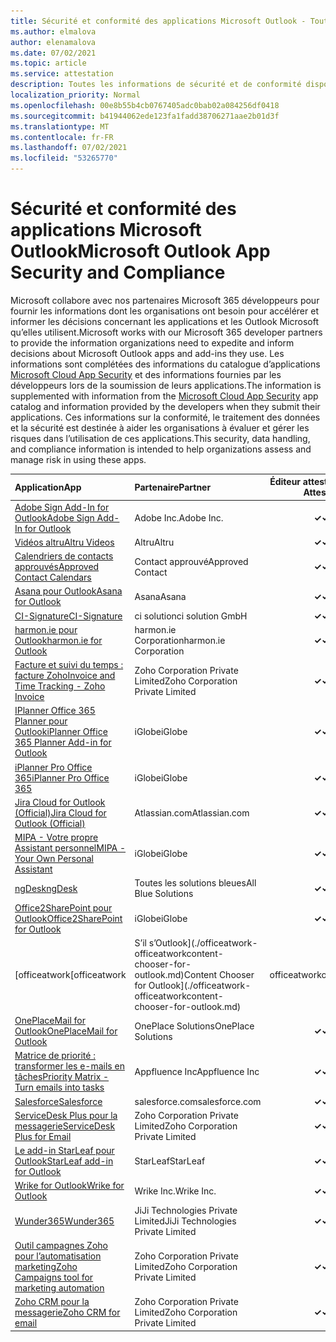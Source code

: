 ```yaml
---
title: Sécurité et conformité des applications Microsoft Outlook - Toutes les applications
ms.author: elmalova
author: elenamalova
ms.date: 07/02/2021
ms.topic: article
ms.service: attestation
description: Toutes les informations de sécurité et de conformité disponibles pour toutes les applications Outlook Microsoft.
localization_priority: Normal
ms.openlocfilehash: 00e8b55b4cb0767405adc0bab02a084256df0418
ms.sourcegitcommit: b41944062ede123fa1fadd38706271aae2b01d3f
ms.translationtype: MT
ms.contentlocale: fr-FR
ms.lasthandoff: 07/02/2021
ms.locfileid: "53265770"
---
```

# <a name="microsoft-outlook-app-security-and-compliance"></a><span data-ttu-id="59d7c-103">Sécurité et conformité des applications Microsoft Outlook</span><span class="sxs-lookup"><span data-stu-id="59d7c-103">Microsoft Outlook App Security and Compliance</span></span>

<span data-ttu-id="59d7c-104">Microsoft collabore avec nos partenaires Microsoft 365 développeurs pour fournir les informations dont les organisations ont besoin pour accélérer et informer les décisions concernant les applications et les Outlook Microsoft qu’elles utilisent.</span><span class="sxs-lookup"><span data-stu-id="59d7c-104">Microsoft works with our Microsoft 365 developer partners to provide the information organizations need to expedite and inform decisions about Microsoft Outlook apps and add-ins they use.</span></span> <span data-ttu-id="59d7c-105">Les informations sont complétées des informations du catalogue d’applications [Microsoft Cloud App Security](https://www.microsoft.com/en-us/enterprise-mobility-security/cloud-app-security) et des informations fournies par les développeurs lors de la soumission de leurs applications.</span><span class="sxs-lookup"><span data-stu-id="59d7c-105">The information is supplemented with information from the [Microsoft Cloud App Security](https://www.microsoft.com/en-us/enterprise-mobility-security/cloud-app-security) app catalog and information provided by the developers when they submit their applications.</span></span> <span data-ttu-id="59d7c-106">Ces informations sur la conformité, le traitement des données et la sécurité est destinée à aider les organisations à évaluer et gérer les risques dans l’utilisation de ces applications.</span><span class="sxs-lookup"><span data-stu-id="59d7c-106">This security, data handling, and compliance information is intended to help organizations assess and manage risk in using these apps.</span></span>

| <span data-ttu-id="59d7c-107">**Application**</span><span class="sxs-lookup"><span data-stu-id="59d7c-107">**App**</span></span> | <span data-ttu-id="59d7c-108">**Partenaire**</span><span class="sxs-lookup"><span data-stu-id="59d7c-108">**Partner**</span></span> | <span data-ttu-id="59d7c-109">**Éditeur attesté**</span><span class="sxs-lookup"><span data-stu-id="59d7c-109">**Publisher Attested**</span></span> | <span data-ttu-id="59d7c-110">**Certifié**</span><span class="sxs-lookup"><span data-stu-id="59d7c-110">**Certified**</span></span> |
|:--------|:------------|:----------------------:|:-------------:|
| [<span data-ttu-id="59d7c-111">Adobe Sign Add-In for Outlook</span><span class="sxs-lookup"><span data-stu-id="59d7c-111">Adobe Sign Add-In for Outlook</span></span>](./adobe-inc-sign-add-in-for-outlook.md) | <span data-ttu-id="59d7c-112">Adobe Inc.</span><span class="sxs-lookup"><span data-stu-id="59d7c-112">Adobe Inc.</span></span> | <span data-ttu-id="59d7c-113">**✓**</span><span class="sxs-lookup"><span data-stu-id="59d7c-113">**✓**</span></span> | <img alt="Certified application badge" src="../media/certified-badge.png" height="25" width="25" /> |
| [<span data-ttu-id="59d7c-114">Vidéos altru</span><span class="sxs-lookup"><span data-stu-id="59d7c-114">Altru Videos</span></span>](./altru-videos.md) | <span data-ttu-id="59d7c-115">Altru</span><span class="sxs-lookup"><span data-stu-id="59d7c-115">Altru</span></span> | <span data-ttu-id="59d7c-116">**✓**</span><span class="sxs-lookup"><span data-stu-id="59d7c-116">**✓**</span></span> |  |
| [<span data-ttu-id="59d7c-117">Calendriers de contacts approuvés</span><span class="sxs-lookup"><span data-stu-id="59d7c-117">Approved Contact Calendars</span></span>](./approved-contact-calendars.md) | <span data-ttu-id="59d7c-118">Contact approuvé</span><span class="sxs-lookup"><span data-stu-id="59d7c-118">Approved Contact</span></span> | <span data-ttu-id="59d7c-119">**✓**</span><span class="sxs-lookup"><span data-stu-id="59d7c-119">**✓**</span></span> |  |
| [<span data-ttu-id="59d7c-120">Asana pour Outlook</span><span class="sxs-lookup"><span data-stu-id="59d7c-120">Asana for Outlook</span></span>](./asana-for-outlook.md) | <span data-ttu-id="59d7c-121">Asana</span><span class="sxs-lookup"><span data-stu-id="59d7c-121">Asana</span></span> | <span data-ttu-id="59d7c-122">**✓**</span><span class="sxs-lookup"><span data-stu-id="59d7c-122">**✓**</span></span> |  |
| [<span data-ttu-id="59d7c-123">CI-Signature</span><span class="sxs-lookup"><span data-stu-id="59d7c-123">CI-Signature</span></span>](./ci-solution-gmbh-signature.md) | <span data-ttu-id="59d7c-124">ci solution</span><span class="sxs-lookup"><span data-stu-id="59d7c-124">ci solution GmbH</span></span> | <span data-ttu-id="59d7c-125">**✓**</span><span class="sxs-lookup"><span data-stu-id="59d7c-125">**✓**</span></span> |  |
| [<span data-ttu-id="59d7c-126">harmon.ie pour Outlook</span><span class="sxs-lookup"><span data-stu-id="59d7c-126">harmon.ie for Outlook</span></span>](./harmonie-corporation-for-outlook.md) | <span data-ttu-id="59d7c-127">harmon.ie Corporation</span><span class="sxs-lookup"><span data-stu-id="59d7c-127">harmon.ie Corporation</span></span> | <span data-ttu-id="59d7c-128">**✓**</span><span class="sxs-lookup"><span data-stu-id="59d7c-128">**✓**</span></span> |  |
| [<span data-ttu-id="59d7c-129">Facture et suivi du temps : facture Zoho</span><span class="sxs-lookup"><span data-stu-id="59d7c-129">Invoice and Time Tracking - Zoho Invoice</span></span>](./zoho-corporation-private-limited-invoice-and-time-tracking.md) | <span data-ttu-id="59d7c-130">Zoho Corporation Private Limited</span><span class="sxs-lookup"><span data-stu-id="59d7c-130">Zoho Corporation Private Limited</span></span> | <span data-ttu-id="59d7c-131">**✓**</span><span class="sxs-lookup"><span data-stu-id="59d7c-131">**✓**</span></span> |  |
| [<span data-ttu-id="59d7c-132">IPlanner Office 365 Planner pour Outlook</span><span class="sxs-lookup"><span data-stu-id="59d7c-132">iPlanner Office 365 Planner Add-in for Outlook</span></span>](./iglobe-iplanner-office-365-planner-add-in-for-outlook.md) | <span data-ttu-id="59d7c-133">iGlobe</span><span class="sxs-lookup"><span data-stu-id="59d7c-133">iGlobe</span></span> | <span data-ttu-id="59d7c-134">**✓**</span><span class="sxs-lookup"><span data-stu-id="59d7c-134">**✓**</span></span> | <img alt="Certified application badge" src="../media/certified-badge.png" height="25" width="25" /> |
| [<span data-ttu-id="59d7c-135">iPlanner Pro Office 365</span><span class="sxs-lookup"><span data-stu-id="59d7c-135">iPlanner Pro Office 365</span></span>](./iglobe-iplanner-pro-office-365.md) | <span data-ttu-id="59d7c-136">iGlobe</span><span class="sxs-lookup"><span data-stu-id="59d7c-136">iGlobe</span></span> | <span data-ttu-id="59d7c-137">**✓**</span><span class="sxs-lookup"><span data-stu-id="59d7c-137">**✓**</span></span> | <img alt="Certified application badge" src="../media/certified-badge.png" height="25" width="25" /> |
| [<span data-ttu-id="59d7c-138">Jira Cloud for Outlook (Official)</span><span class="sxs-lookup"><span data-stu-id="59d7c-138">Jira Cloud for Outlook (Official)</span></span>](./atlassiancom-jira-cloud-for-outlook-official.md) | <span data-ttu-id="59d7c-139">Atlassian.com</span><span class="sxs-lookup"><span data-stu-id="59d7c-139">Atlassian.com</span></span> | <span data-ttu-id="59d7c-140">**✓**</span><span class="sxs-lookup"><span data-stu-id="59d7c-140">**✓**</span></span> |  |
| [<span data-ttu-id="59d7c-141">MIPA - Votre propre Assistant personnel</span><span class="sxs-lookup"><span data-stu-id="59d7c-141">MIPA - Your Own Personal Assistant</span></span>](./iglobe-mipa-your-own-personal-assistant.md) | <span data-ttu-id="59d7c-142">iGlobe</span><span class="sxs-lookup"><span data-stu-id="59d7c-142">iGlobe</span></span> | <span data-ttu-id="59d7c-143">**✓**</span><span class="sxs-lookup"><span data-stu-id="59d7c-143">**✓**</span></span> | <img alt="Certified application badge" src="../media/certified-badge.png" height="25" width="25" /> |
| [<span data-ttu-id="59d7c-144">ngDesk</span><span class="sxs-lookup"><span data-stu-id="59d7c-144">ngDesk</span></span>](./all-blue-solutions-ngdesk.md) | <span data-ttu-id="59d7c-145">Toutes les solutions bleues</span><span class="sxs-lookup"><span data-stu-id="59d7c-145">All Blue Solutions</span></span> | <span data-ttu-id="59d7c-146">**✓**</span><span class="sxs-lookup"><span data-stu-id="59d7c-146">**✓**</span></span> |  |
| [<span data-ttu-id="59d7c-147">Office2SharePoint pour Outlook</span><span class="sxs-lookup"><span data-stu-id="59d7c-147">Office2SharePoint for Outlook</span></span>](./iglobe-office2sharepoint-for-outlook.md) | <span data-ttu-id="59d7c-148">iGlobe</span><span class="sxs-lookup"><span data-stu-id="59d7c-148">iGlobe</span></span> | <span data-ttu-id="59d7c-149">**✓**</span><span class="sxs-lookup"><span data-stu-id="59d7c-149">**✓**</span></span> | <img alt="Certified application badge" src="../media/certified-badge.png" height="25" width="25" /> |
| <span data-ttu-id="59d7c-150">[officeatwork</span><span class="sxs-lookup"><span data-stu-id="59d7c-150">[officeatwork</span></span> | <span data-ttu-id="59d7c-151">S’il s’Outlook](./officeatwork-officeatworkcontent-chooser-for-outlook.md)</span><span class="sxs-lookup"><span data-stu-id="59d7c-151">Content Chooser for Outlook](./officeatwork-officeatworkcontent-chooser-for-outlook.md)</span></span> | <span data-ttu-id="59d7c-152">officeatwork</span><span class="sxs-lookup"><span data-stu-id="59d7c-152">officeatwork</span></span> | <span data-ttu-id="59d7c-153">**✓**</span><span class="sxs-lookup"><span data-stu-id="59d7c-153">**✓**</span></span> | <img alt="Certified application badge" src="../media/certified-badge.png" height="25" width="25" /> |
| [<span data-ttu-id="59d7c-154">OnePlaceMail for Outlook</span><span class="sxs-lookup"><span data-stu-id="59d7c-154">OnePlaceMail for Outlook</span></span>](./oneplace-solutions-oneplacemail-for-outlook.md) | <span data-ttu-id="59d7c-155">OnePlace Solutions</span><span class="sxs-lookup"><span data-stu-id="59d7c-155">OnePlace Solutions</span></span> | <span data-ttu-id="59d7c-156">**✓**</span><span class="sxs-lookup"><span data-stu-id="59d7c-156">**✓**</span></span> |  |
| [<span data-ttu-id="59d7c-157">Matrice de priorité : transformer les e-mails en tâches</span><span class="sxs-lookup"><span data-stu-id="59d7c-157">Priority Matrix - Turn emails into tasks</span></span>](./appfluence-inc-priority-matrix-turn-emails-into-tasks.md) | <span data-ttu-id="59d7c-158">Appfluence Inc</span><span class="sxs-lookup"><span data-stu-id="59d7c-158">Appfluence Inc</span></span> | <span data-ttu-id="59d7c-159">**✓**</span><span class="sxs-lookup"><span data-stu-id="59d7c-159">**✓**</span></span> | <img alt="Certified application badge" src="../media/certified-badge.png" height="25" width="25" /> |
| [<span data-ttu-id="59d7c-160">Salesforce</span><span class="sxs-lookup"><span data-stu-id="59d7c-160">Salesforce</span></span>](./salesforcecom-salesforce.md) | <span data-ttu-id="59d7c-161">salesforce.com</span><span class="sxs-lookup"><span data-stu-id="59d7c-161">salesforce.com</span></span> | <span data-ttu-id="59d7c-162">**✓**</span><span class="sxs-lookup"><span data-stu-id="59d7c-162">**✓**</span></span> |  |
| [<span data-ttu-id="59d7c-163">ServiceDesk Plus pour la messagerie</span><span class="sxs-lookup"><span data-stu-id="59d7c-163">ServiceDesk Plus for Email</span></span>](./zoho-corporation-private-limited-servicedesk-plus-for-email.md) | <span data-ttu-id="59d7c-164">Zoho Corporation Private Limited</span><span class="sxs-lookup"><span data-stu-id="59d7c-164">Zoho Corporation Private Limited</span></span> | <span data-ttu-id="59d7c-165">**✓**</span><span class="sxs-lookup"><span data-stu-id="59d7c-165">**✓**</span></span> |  |
| [<span data-ttu-id="59d7c-166">Le add-in StarLeaf pour Outlook</span><span class="sxs-lookup"><span data-stu-id="59d7c-166">StarLeaf add-in for Outlook</span></span>](./starleaf-add-in-for-outlook.md) | <span data-ttu-id="59d7c-167">StarLeaf</span><span class="sxs-lookup"><span data-stu-id="59d7c-167">StarLeaf</span></span> | <span data-ttu-id="59d7c-168">**✓**</span><span class="sxs-lookup"><span data-stu-id="59d7c-168">**✓**</span></span> |  |
| [<span data-ttu-id="59d7c-169">Wrike for Outlook</span><span class="sxs-lookup"><span data-stu-id="59d7c-169">Wrike for Outlook</span></span>](./wrike-inc-for-outlook.md) | <span data-ttu-id="59d7c-170">Wrike Inc.</span><span class="sxs-lookup"><span data-stu-id="59d7c-170">Wrike Inc.</span></span> | <span data-ttu-id="59d7c-171">**✓**</span><span class="sxs-lookup"><span data-stu-id="59d7c-171">**✓**</span></span> | <img alt="Certified application badge" src="../media/certified-badge.png" height="25" width="25" /> |
| [<span data-ttu-id="59d7c-172">Wunder365</span><span class="sxs-lookup"><span data-stu-id="59d7c-172">Wunder365</span></span>](./jiji-technologies-private-limited-wunder365.md) | <span data-ttu-id="59d7c-173">JiJi Technologies Private Limited</span><span class="sxs-lookup"><span data-stu-id="59d7c-173">JiJi Technologies Private Limited</span></span> | <span data-ttu-id="59d7c-174">**✓**</span><span class="sxs-lookup"><span data-stu-id="59d7c-174">**✓**</span></span> |  |
| [<span data-ttu-id="59d7c-175">Outil campagnes Zoho pour l’automatisation marketing</span><span class="sxs-lookup"><span data-stu-id="59d7c-175">Zoho Campaigns tool for marketing automation</span></span>](./zoho-corporation-private-limited-campaigns-tool-for-marketing-automation.md) | <span data-ttu-id="59d7c-176">Zoho Corporation Private Limited</span><span class="sxs-lookup"><span data-stu-id="59d7c-176">Zoho Corporation Private Limited</span></span> | <span data-ttu-id="59d7c-177">**✓**</span><span class="sxs-lookup"><span data-stu-id="59d7c-177">**✓**</span></span> |  |
| [<span data-ttu-id="59d7c-178">Zoho CRM pour la messagerie</span><span class="sxs-lookup"><span data-stu-id="59d7c-178">Zoho CRM for email</span></span>](./zoho-corporation-private-limited-crm-for-email.md) | <span data-ttu-id="59d7c-179">Zoho Corporation Private Limited</span><span class="sxs-lookup"><span data-stu-id="59d7c-179">Zoho Corporation Private Limited</span></span> | <span data-ttu-id="59d7c-180">**✓**</span><span class="sxs-lookup"><span data-stu-id="59d7c-180">**✓**</span></span> |  |
